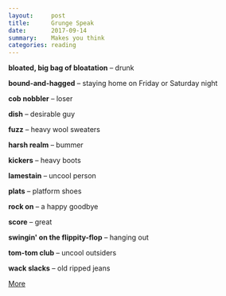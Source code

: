```yaml
---
layout:     post
title:      Grunge Speak
date:       2017-09-14
summary:    Makes you think  
categories: reading
---
```



**bloated, big bag of bloatation** – drunk

**bound-and-hagged** – staying home on Friday or Saturday night

**cob nobbler** – loser

**dish** – desirable guy

**fuzz** – heavy wool sweaters

**harsh realm** – bummer

**kickers** – heavy boots

**lamestain** – uncool person

**plats** – platform shoes

**rock on** – a happy goodbye

**score** – great

**swingin' on the flippity-flop** – hanging out

**tom-tom club** – uncool outsiders

**wack slacks** – old ripped jeans

[More](https://en.wikipedia.org/wiki/Grunge_speak)